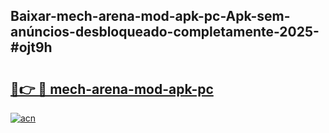 ## Baixar-mech-arena-mod-apk-pc-Apk-sem-anúncios-desbloqueado-completamente-2025-#ojt9h

# <h2><a href="https://ainizakaria.my?title=mech-arena-mod-apk-pc&ref=20M">🔗👉 🔴 mech-arena-mod-apk-pc</a></h2>

[![acn](https://github.com/user-attachments/assets/0f9c940e-d8b0-45ae-aac7-cd30a18b3e1c)](https://ainizakaria.my?title=mech-arena-mod-apk-pc&ref=20M)

